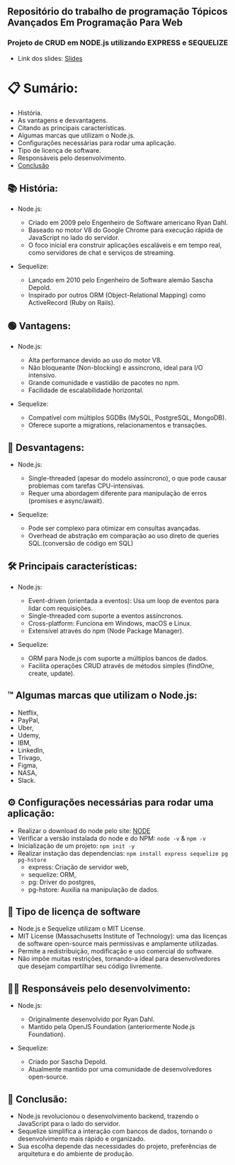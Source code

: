 <h2> Repositório do trabalho de programação Tópicos Avançados Em Programação Para Web </h2>

<h3>Projeto de CRUD em NODE.js utilizando EXPRESS e SEQUELIZE</h3>

 - Link dos slides: [Slides](https://docs.google.com/presentation/d/1XN0LBRwP32VGEiia70NV_74Qh7ZjCXm5P4ggEDIqC5E/edit?usp=sharing)

# 📋 Sumário:
 - História.
 - As vantagens e desvantagens.
 - Citando as principais características.
 - Algumas marcas que utilizam o Node.js.
 - Configurações necessárias para rodar uma aplicação.
 - Tipo de licença de software.
 - Responsáveis pelo desenvolvimento.
 - [Conclusão](#Conclusão)

## 📚 História:
 - Node.js:
     - Criado em 2009 pelo Engenheiro de Software americano Ryan Dahl.
     - Baseado no motor V8 do Google Chrome para execução rápida de JavaScript no lado do servidor.
     - O foco inicial era construir aplicações escaláveis e em tempo real, como servidores de chat e serviços de streaming.

  - Sequelize:
    - Lançado em 2010 pelo Engenheiro de Software alemão Sascha Depold.
    - Inspirado por outros ORM (Object-Relational Mapping) como ActiveRecord (Ruby on Rails).
   
## 🟢 Vantagens:
 - Node.js:
     - Alta performance devido ao uso do motor V8.
     - Não bloqueante (Non-blocking) e assíncrono, ideal para I/O intensivo.
     - Grande comunidade e vastidão de pacotes no npm.
     - Facilidade de escalabilidade horizontal.

  - Sequelize:
    - Compatível com múltiplos SGDBs (MySQL, PostgreSQL, MongoDB).
    - Oferece suporte a migrations, relacionamentos e transações.
   
## 🔴 Desvantagens:
 - Node.js:
     - Single-threaded (apesar do modelo assíncrono), o que pode causar problemas com tarefas CPU-intensivas.
     - Requer uma abordagem diferente para manipulação de erros (promises e async/await).

  - Sequelize:
    - Pode ser complexo para otimizar em consultas avançadas.
    - Overhead de abstração em comparação ao uso direto de queries SQL.(conversão de código em SQL)

## 🛠️ Principais características:
 - Node.js:
     - Event-driven (orientada a eventos): Usa um loop de eventos para lidar com requisições.
     - Single-threaded com suporte a eventos assíncronos.
     - Cross-platform: Funciona em Windows, macOS e Linux.
     - Extensível através do npm (Node Package Manager).

  - Sequelize:
    - ORM para Node.js com suporte a múltiplos bancos de dados.
    - Facilita operações CRUD através de métodos simples (findOne, create, update).

## ™️ Algumas marcas que utilizam o Node.js:
 - Netflix,
 - PayPal,
 - Uber,
 - Udemy,
 - IBM,
 - LinkedIn,
 - Trivago,
 - Figma,
 - NASA,
 - Slack.

## ⚙️ Configurações necessárias para rodar uma aplicação:
 - Realizar o download do node pelo site: [NODE](https://nodejs.org/pt)
 - Verificar a versão instalada do node e do NPM: `node -v` & `npm -v`
 - Inicialização de um projeto: `npm init -y`
 - Realizar instação das dependencias: `npm install express sequelize pg pg-hstore`
    - express: Criação de servidor web,
    - sequelize: ORM,
    - pg: Driver do postgres,
    - pg-hstore: Auxilia na manipulação de dados.


## 📝 Tipo de licença de software
 - Node.js e Sequelize utilizam o MIT License.
 - MIT License (Massachusetts Institute of Technology): uma das licenças de software open-source mais permissivas e amplamente utilizadas.
 - Permite a redistribuição, modificação e uso comercial do software.
 - Não impõe muitas restrições, tornando-a ideal para desenvolvedores que desejam compartilhar seu código livremente.

## 👷‍♂️ Responsáveis pelo desenvolvimento:
 - Node.js:
     - Originalmente desenvolvido por Ryan Dahl.
     - Mantido pela OpenJS Foundation (anteriormente Node.js Foundation).
       
  - Sequelize:
    - Criado por Sascha Depold.
    - Atualmente mantido por uma comunidade de desenvolvedores open-source.
   
## 🤔 Conclusão:
  - Node.js revolucionou o desenvolvimento backend, trazendo o JavaScript para o lado do servidor.
  - Sequelize simplifica a interação com bancos de dados, tornando o desenvolvimento mais rápido e organizado.
  - Sua escolha depende das necessidades do projeto, preferências de arquitetura e do ambiente de produção.




   



 

 

 



